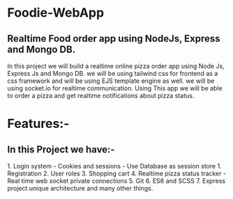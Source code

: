 # Foodie-WebApp
<h2>Realtime Food order app using NodeJs, Express and Mongo DB.</h2>
<p>In this project we will build a realtime online pizza order app using Node Js, Express Js and Mongo DB. we will be using tailwind css 
for frontend as a css framework and will be using EJS template engine as well. we will be using socket.io for realtime communication.
Using This app we will be able to order a pizza and get realtime notifications about pizza status.</p>

<h1>Features:-</h1>
<h2>In this Project we have:-</h2> 
    1. Login system
  - Cookies and sessions
               - Use Database as session store 
    1. Registration 
    2. User roles
    3. Shopping cart 
    4. Realtime pizza status tracker 
        - Real time web socket private connections
    5. Git 
    6. ES6 and SCSS
    7. Express project unique architecture
    and many other things.
